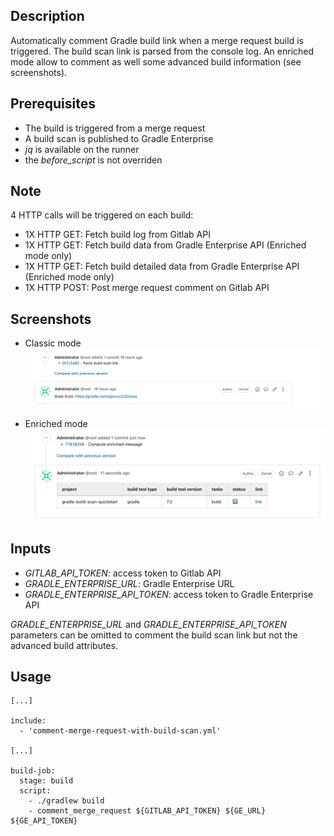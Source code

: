 ## Description

Automatically comment Gradle build link when a merge request build is triggered.
The build scan link is parsed from the console log.
An enriched mode allow to comment as well some advanced build information (see screenshots).

## Prerequisites
- The build is triggered from a merge request
- A build scan is published to Gradle Enterprise
- _jq_ is available on the runner
- the _before_script_ is not overriden

## Note
4 HTTP calls will be triggered on each build:
- 1X HTTP GET: Fetch build log from Gitlab API
- 1X HTTP GET: Fetch build data from Gradle Enterprise API (Enriched mode only)
- 1X HTTP GET: Fetch build detailed data from Gradle Enterprise API (Enriched mode only)
- 1X HTTP POST: Post merge request comment on Gitlab API

## Screenshots

- Classic mode
![Classic mode](classic.png)

- Enriched mode
![Advanced mode](enriched.png)

## Inputs
- _GITLAB_API_TOKEN_: access token to Gitlab API
- _GRADLE_ENTERPRISE_URL_: Gradle Enterprise URL
- _GRADLE_ENTERPRISE_API_TOKEN_: access token to Gradle Enterprise API

_GRADLE_ENTERPRISE_URL_ and _GRADLE_ENTERPRISE_API_TOKEN_ parameters can be omitted to comment the build scan link but not the advanced build attributes.

## Usage
```
[...]

include:
  - 'comment-merge-request-with-build-scan.yml'

[...]

build-job:
  stage: build
  script:
    - ./gradlew build
    - comment_merge_request ${GITLAB_API_TOKEN} ${GE_URL} ${GE_API_TOKEN}
```